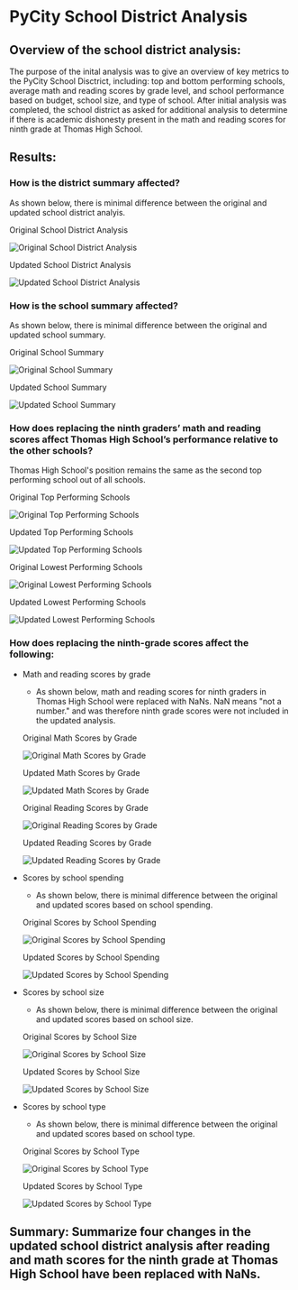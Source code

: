 # PyCity School District Analysis

## Overview of the school district analysis: 
The purpose of the inital analysis was to give an overview of key metrics to the PyCity School Disctrict, including: top and bottom performing schools, average math and reading scores by grade level, and school performance based on budget, school size, and type of school. After initial analysis was completed, the school district as asked for additional analysis to determine if there is academic dishonesty present in the math and reading scores for ninth grade at Thomas High School. 

## Results: 
### How is the district summary affected?

As shown below, there is minimal difference between the original and updated school district analyis.

Original School District Analysis

![Original School District Analysis](https://github.com/Lindsey-Maag/School_District_Analysis/blob/main/Resources/district_summary.PNG)

Updated School District Analysis

![Updated School District Analysis](https://github.com/Lindsey-Maag/School_District_Analysis/blob/main/Resources/district_summary_updated.PNG)


### How is the school summary affected?

As shown below, there is minimal difference between the original and updated school summary.

Original School Summary

![Original School Summary](https://github.com/Lindsey-Maag/School_District_Analysis/blob/main/Resources/school_summary.PNG)

Updated School Summary

![Updated School Summary](https://github.com/Lindsey-Maag/School_District_Analysis/blob/main/Resources/school_summary_updated.PNG)


### How does replacing the ninth graders’ math and reading scores affect Thomas High School’s performance relative to the other schools?

Thomas High School's position remains the same as the second top performing school out of all schools.

Original Top Performing Schools

![Original Top Performing Schools](https://github.com/Lindsey-Maag/School_District_Analysis/blob/main/Resources/top_schools.PNG)

Updated Top Performing Schools

![Updated Top Performing Schools](https://github.com/Lindsey-Maag/School_District_Analysis/blob/main/Resources/top_schools_updated.PNG)

Original Lowest Performing Schools

![Original Lowest Performing Schools](https://github.com/Lindsey-Maag/School_District_Analysis/blob/main/Resources/bottom_schools.PNG)

Updated Lowest Performing Schools

![Updated Lowest Performing Schools](https://github.com/Lindsey-Maag/School_District_Analysis/blob/main/Resources/bottom_schools_updated.PNG)


### How does replacing the ninth-grade scores affect the following:

- Math and reading scores by grade

  - As shown below, math and reading scores for ninth graders in Thomas High School were replaced with NaNs. NaN means "not a number." and was therefore ninth grade scores were not included in the updated analysis.

  Original Math Scores by Grade
  
  ![Original Math Scores by Grade](https://github.com/Lindsey-Maag/School_District_Analysis/blob/main/Resources/math_scores_by_grade.PNG)
  
  Updated Math Scores by Grade
  
  ![Updated Math Scores by Grade](https://github.com/Lindsey-Maag/School_District_Analysis/blob/main/Resources/math_scores_by_grade_updated.PNG)

  Original Reading Scores by Grade
  
  ![Original Reading Scores by Grade](https://github.com/Lindsey-Maag/School_District_Analysis/blob/main/Resources/reading_scores_by_grade.PNG)
  
  Updated Reading Scores by Grade
  
  ![Updated Reading Scores by Grade](https://github.com/Lindsey-Maag/School_District_Analysis/blob/main/Resources/reading_scores_by_grade_updated.PNG)
  
  
- Scores by school spending

  - As shown below, there is minimal difference between the original and updated scores based on school spending. 
  
  Original Scores by School Spending
  
  ![Original Scores by School Spending](https://github.com/Lindsey-Maag/School_District_Analysis/blob/main/Resources/school_spending.PNG)
  
  Updated Scores by School Spending
  
  ![Updated Scores by School Spending](https://github.com/Lindsey-Maag/School_District_Analysis/blob/main/Resources/school_spending_updated.PNG)
  
  
- Scores by school size

  - As shown below, there is minimal difference between the original and updated scores based on school size.

  Original Scores by School Size
  
  ![Original Scores by School Size](https://github.com/Lindsey-Maag/School_District_Analysis/blob/main/Resources/school_size.PNG)

  Updated Scores by School Size
  
  ![Updated Scores by School Size](https://github.com/Lindsey-Maag/School_District_Analysis/blob/main/Resources/school_size_updated.PNG)


- Scores by school type

  - As shown below, there is minimal difference between the original and updated scores based on school type.

  Original Scores by School Type
  
  ![Original Scores by School Type](https://github.com/Lindsey-Maag/School_District_Analysis/blob/main/Resources/school_type.PNG)

  Updated Scores by School Type
  
  ![Updated Scores by School Type](https://github.com/Lindsey-Maag/School_District_Analysis/blob/main/Resources/school_type_updated.PNG)
  
  
## Summary: Summarize four changes in the updated school district analysis after reading and math scores for the ninth grade at Thomas High School have been replaced with NaNs.
 
